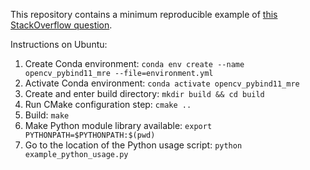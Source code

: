This repository contains a minimum reproducible example of [this StackOverflow question](https://stackoverflow.com/questions/77661986).

Instructions on Ubuntu:

1. Create Conda environment: `conda env create --name opencv_pybind11_mre --file=environment.yml`
2. Activate Conda environment: `conda activate opencv_pybind11_mre`
3. Create and enter build directory: `mkdir build && cd build`
4. Run CMake configuration step: `cmake ..`
5. Build: `make`
6. Make Python module library available: `export PYTHONPATH=$PYTHONPATH:$(pwd)`
7. Go to the location of the Python usage script: `python example_python_usage.py`
